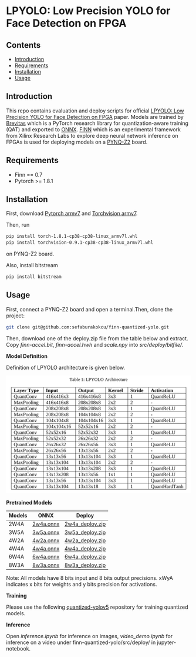 # LPYOLO: Low Precision YOLO for Face Detection on FPGA

## Contents
- [Introduction](#introduction)
- [Requirements](#requirements)
- [Installation](#installation)
- [Usage](#usage)


## Introduction

This repo contains evaluation and deploy scripts for official [LPYOLO: Low Precision YOLO for Face Detection on FPGA](https://arxiv.org/abs/2207.10482) paper.
Models are trained by [Brevitas](https://github.com/Xilinx/brevitas) which is a PyTorch research library for quantization-aware training (QAT) and exported to [ONNX]([https://onnx.ai). [FINN](https://github.com/Xilinx/finn) which is an experimental framework from Xilinx Research Labs to explore deep neural network inference on FPGAs is used for deploying models on a [PYNQ-Z2](http://www.pynq.io/board.html) board.


## Requirements

* Finn == 0.7
* Pytorch >= 1.8.1

## Installation

First, download [Pytorch armv7](https://github.com/KumaTea/pytorch-arm/releases/download/v1.8.1/torch-1.8.1-cp38-cp38-linux_armv7l.whl) and
[Torchvision armv7](https://github.com/KumaTea/pytorch-arm/releases/download/v1.8.1/torchvision-0.9.1-cp38-cp38-linux_armv7l.whl).

Then, run
```bash
pip install torch-1.8.1-cp38-cp38-linux_armv7l.whl
pip install torchvision-0.9.1-cp38-cp38-linux_armv7l.whl
```
on PYNQ-Z2 board.

Also, install bitstream
```bash
pip install bitstream
```

## Usage

First, connect a PYNQ-Z2 board and open a terminal.Then, clone the project:

```bash
git clone git@github.com:sefaburakokcu/finn-quantized-yolo.git
```
Then, download one of the deploy.zip file from the table below and extract. Copy _finn-accel.bit_, _finn-accel.hwh_ and _scale.npy_ into _src/deploy/bitfile/_.

**Model Definition**

Definition of LPYOLO architecture is given below.

![Model Definition](inputs/docs/lp_yolo_architecture.png)

**Pretrained Models**

| Models  | ONNX | Deploy |
| ------------- | ------------- | ------------- |
| 2W4A | [2w4a.onnx](https://1drv.ms/u/s!AoEINH-7w38TkwFlg_07Yhh76hPE?e=Ma1IWY) | [2w4a_deploy.zip](https://1drv.ms/u/s!AoEINH-7w38Tkwfd6XLDIm8k-EbH?e=Xww5yf) |
| 3W5A | [3w5a.onnx](https://1drv.ms/u/s!AoEINH-7w38Tkwau-ObdlbiQtmGV?e=mptSyU) | [3w5a_deploy.zip](https://1drv.ms/u/s!AoEINH-7w38TkwkBL6jLCCvWHIDN?e=UWkWm3) |
| 4W2A | [4w2a.onnx](https://1drv.ms/u/s!AoEINH-7w38TkwPBWHfqFpwRWxF9?e=SFYNHG) | [4w2a_deploy.zip](https://1drv.ms/u/s!AoEINH-7w38TkwijP2bavoCA64AF?e=E1JR1j) |
| 4W4A | [4w4a.onnx](https://1drv.ms/u/s!AoEINH-7w38TkwLx0_GK3lpJIZ9T?e=cKusXD) | [4w4a_deploy.zip](https://1drv.ms/u/s!AoEINH-7w38TkwrR9L7i4bVyI6iO?e=fSSZbW) |
| 6W4A | [6w4a.onnx](https://1drv.ms/u/s!AoEINH-7w38TkwRrcGTD_POag352?e=yDTjj0) | [6w4a_deploy.zip](https://1drv.ms/u/s!AoEINH-7w38Tkwu76ecp2F2UvGww?e=kilEft) |
| 8W3A | [8w3a.onnx](https://1drv.ms/u/s!AoEINH-7w38TkwV-1W_SFhbQ5-QZ?e=VRsJ98) | [8w3a_deploy.zip](https://1drv.ms/u/s!AoEINH-7w38TkwxIVbTOayliPFV1?e=hV9ucA) |

Note: All models have 8 bits input and 8 bits output precisions. xWyA indicates x bits for weights and y bits precision for activations.

**Training**

Please use the following [quantized-yolov5](https://github.com/sefaburakokcu/quantized-yolov5) repository for training quantized models.

**Inference**

Open _inference.ipynb_ for inference on images, _video_demo.ipynb_ for inference on a video under finn-quantized-yolo/src/deploy/ in jupyter-notebook.

